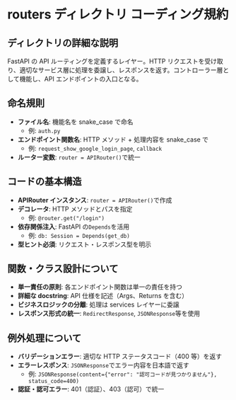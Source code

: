 # routers ディレクトリ コーディング規約

## ディレクトリの詳細な説明

FastAPI の API ルーティングを定義するレイヤー。HTTP リクエストを受け取り、適切なサービス層に処理を委譲し、レスポンスを返す。コントローラー層として機能し、API エンドポイントの入口となる。

## 命名規則

- **ファイル名**: 機能名を snake_case で命名
  - 例: `auth.py`
- **エンドポイント関数名**: HTTP メソッド + 処理内容を snake_case で
  - 例: `request_show_google_login_page`, `callback`
- **ルーター変数**: `router = APIRouter()`で統一

## コードの基本構造

- **APIRouter インスタンス**: `router = APIRouter()`で作成
- **デコレータ**: HTTP メソッドとパスを指定
  - 例: `@router.get("/login")`
- **依存関係注入**: FastAPI の`Depends`を活用
  - 例: `db: Session = Depends(get_db)`
- **型ヒント必須**: リクエスト・レスポンス型を明示

## 関数・クラス設計について

- **単一責任の原則**: 各エンドポイント関数は単一の責任を持つ
- **詳細な docstring**: API 仕様を記述（Args、Returns を含む）
- **ビジネスロジックの分離**: 処理は services レイヤーに委譲
- **レスポンス形式の統一**: `RedirectResponse`, `JSONResponse`等を使用

## 例外処理について

- **バリデーションエラー**: 適切な HTTP ステータスコード（400 等）を返す
- **エラーレスポンス**: `JSONResponse`でエラー内容を日本語で返す
  - 例: `JSONResponse(content={"error": "認可コードが見つかりません"}, status_code=400)`
- **認証・認可エラー**: 401（認証）、403（認可）で統一
